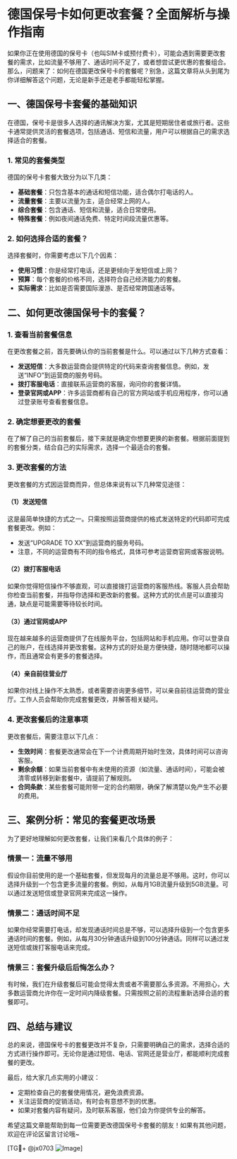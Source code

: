 # 德国保号卡如何更改套餐？全面解析与操作指南

如果你正在使用德国的保号卡（也叫SIM卡或预付费卡），可能会遇到需要更改套餐的需求，比如流量不够用了、通话时间不足了，或者想尝试更优惠的套餐组合。那么，问题来了：如何在德国更改保号卡的套餐呢？别急，这篇文章将从头到尾为你详细解答这个问题，无论是新手还是老手都能轻松掌握。

## 一、德国保号卡套餐的基础知识

在德国，保号卡是很多人选择的通讯解决方案，尤其是短期居住者或旅行者。这些卡通常提供灵活的套餐选项，包括通话、短信和流量，用户可以根据自己的需求选择适合的套餐。

### 1. 常见的套餐类型
德国的保号卡套餐大致分为以下几类：
- **基础套餐**：只包含基本的通话和短信功能，适合偶尔打电话的人。
- **流量套餐**：主要以流量为主，适合经常上网的人。
- **综合套餐**：包含通话、短信和流量，适合日常使用。
- **特殊套餐**：例如夜间通话免费、特定时间段流量优惠等。

### 2. 如何选择合适的套餐？
选择套餐时，你需要考虑以下几个因素：
- **使用习惯**：你是经常打电话，还是更倾向于发短信或上网？
- **预算**：每个套餐的价格不同，选择符合自己经济能力的套餐。
- **实际需求**：比如是否需要国际漫游、是否经常跨国通话等。

## 二、如何更改德国保号卡的套餐？

### 1. 查看当前套餐信息
在更改套餐之前，首先要确认你的当前套餐是什么。可以通过以下几种方式查看：
- **发送短信**：大多数运营商会提供特定的代码来查询套餐信息。例如，发送“INFO”到运营商的服务号码。
- **拨打客服电话**：直接联系运营商的客服，询问你的套餐详情。
- **登录官网或APP**：许多运营商都有自己的官方网站或手机应用程序，你可以通过登录账号查看套餐信息。

### 2. 确定想要更改的套餐
在了解了自己的当前套餐后，接下来就是确定你想要更换的新套餐。根据前面提到的套餐分类，结合自己的实际需求，选择一个最适合的套餐。

### 3. 更改套餐的方法
更改套餐的方式因运营商而异，但总体来说有以下几种常见途径：

#### （1）发送短信
这是最简单快捷的方式之一。只需按照运营商提供的格式发送特定的代码即可完成套餐更改。例如：
- 发送“UPGRADE TO XX”到运营商的服务号码。
- 注意，不同的运营商有不同的指令格式，具体可参考运营商官网或客服说明。

#### （2）拨打客服电话
如果你觉得短信操作不够直观，可以直接拨打运营商的客服热线。客服人员会帮助你检查当前套餐，并指导你选择和更改新的套餐。这种方式的优点是可以直接沟通，缺点是可能需要等待较长时间。

#### （3）通过官网或APP
现在越来越多的运营商提供了在线服务平台，包括网站和手机应用。你可以登录自己的账户，在线选择并更改套餐。这种方式的好处是方便快捷，随时随地都可以操作，而且通常会有更多的套餐选择。

#### （4）亲自前往营业厅
如果你对线上操作不太熟悉，或者需要咨询更多细节，可以亲自前往运营商的营业厅。工作人员会帮助你完成套餐更改，并解答相关疑问。

### 4. 更改套餐后的注意事项
更改套餐后，需要注意以下几点：
- **生效时间**：套餐更改通常会在下一个计费周期开始时生效，具体时间可以咨询客服。
- **剩余余额**：如果当前套餐中有未使用的资源（如流量、通话时间），可能会被清零或转移到新套餐中，请提前了解规则。
- **合同条款**：某些套餐可能附带一定的合约期限，确保了解清楚以免产生不必要的费用。

## 三、案例分析：常见的套餐更改场景

为了更好地理解如何更改套餐，让我们来看几个具体的例子：

### 情景一：流量不够用
假设你目前使用的是一个基础套餐，但发现每月的流量总是不够用。这时，你可以选择升级到一个包含更多流量的套餐。例如，从每月1GB流量升级到5GB流量。可以通过发送短信或登录官网来完成这一操作。

### 情景二：通话时间不足
如果你经常需要打电话，却发现通话时间总是不够，可以选择升级到一个包含更多通话时间的套餐。例如，从每月30分钟通话升级到100分钟通话。同样可以通过发送短信或拨打客服电话来完成。

### 情景三：套餐升级后后悔怎么办？
有时候，我们在升级套餐后可能会觉得太贵或者不需要那么多资源。不用担心，大多数运营商允许你在一定时间内降级套餐。只需按照之前的流程重新选择合适的套餐即可。

## 四、总结与建议

总的来说，德国保号卡的套餐更改并不复杂，只需要明确自己的需求，选择合适的方式进行操作即可。无论你是通过短信、电话、官网还是营业厅，都能顺利完成套餐的更改。

最后，给大家几点实用的小建议：
- 定期检查自己的套餐使用情况，避免浪费资源。
- 关注运营商的促销活动，有时会有意想不到的优惠。
- 如果对套餐内容有疑问，及时联系客服，他们会为你提供专业的解答。

希望这篇文章能帮助到每一位需要更改德国保号卡套餐的朋友！如果有其他问题，欢迎在评论区留言讨论哦~

[TG💪+ @jx0703 ![Image](https://github.com/user-attachments/assets/dbca1d08-cadb-493c-b0ec-ad6f7a83f270)]
